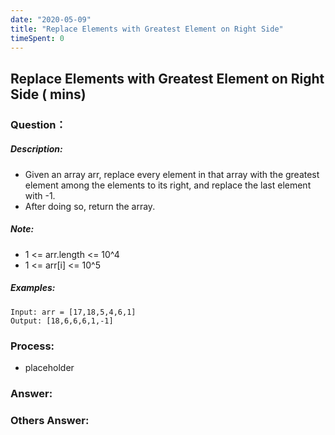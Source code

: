 ```yaml
---
date: "2020-05-09"
title: "Replace Elements with Greatest Element on Right Side"
timeSpent: 0
---
```


## Replace Elements with Greatest Element on Right Side ( mins)

### Question：

##### Description:
* Given an array arr, replace every element in that array with the greatest element among the elements to its right, and replace the last element with -1.
* After doing so, return the array.

##### Note:
* 1 <= arr.length <= 10^4
* 1 <= arr[i] <= 10^5

##### Examples:
```
Input: arr = [17,18,5,4,6,1]
Output: [18,6,6,6,1,-1]
```

### Process:
- placeholder

### Answer:

### Others Answer:

